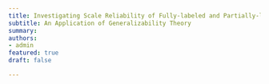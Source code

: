 ```yaml
---
title: Investigating Scale Reliability of Fully-labeled and Partially-labeled Rating Scales
subtitle: An Application of Generalizability Theory
summary:
authors:
- admin
featured: true
draft: false

---
```


<a href="http://docs.google.com/gview?url=https://github.com/alfonso-martinez/WPA2021_ReliabilityGTheory/raw/main/WPA_2021_Final_Slides_AM.pdf" class="image fit"><img src="images/marr_pic.jpg" alt=""></a>


